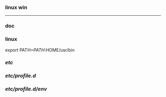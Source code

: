 ### linux win
---

### doc

### linux
export PATH=$PATH:$HOME/usr/bin

### *etc*
### *etc/profile.d*
### *etc/profile.d/env*












































